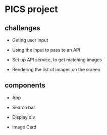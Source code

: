 # PICS project

## challenges

- Geting user input

- Using the input to pass to an API

- Set up API service, to get matching images

- Rendering the list of images on the screen

## components

- App

- Search bar

- Display div

- Image Card

